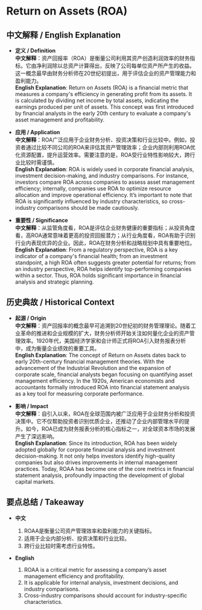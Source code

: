 # Return on Assets (ROA)

## 中文解释 / English Explanation

* **定义 / Definition**  
  **中文解释**：资产回报率（ROA）是衡量公司利用其资产创造利润效率的财务指标。它由净利润除以总资产计算得出，反映了公司每单位资产所产生的收益。这一概念最早由财务分析师在20世纪初提出，用于评估企业的资产管理能力和盈利能力。  
  **English Explanation**: Return on Assets (ROA) is a financial metric that measures a company's efficiency in generating profit from its assets. It is calculated by dividing net income by total assets, indicating the earnings produced per unit of assets. This concept was first introduced by financial analysts in the early 20th century to evaluate a company's asset management and profitability.

* **应用 / Application**  
  **中文解释**：ROA广泛应用于企业财务分析、投资决策和行业比较中。例如，投资者通过比较不同公司的ROA来评估其资产管理效率；企业内部则利用ROA优化资源配置，提升运营效率。需要注意的是，ROA受行业特性影响较大，跨行业比较时需谨慎。  
  **English Explanation**: ROA is widely used in corporate financial analysis, investment decision-making, and industry comparisons. For instance, investors compare ROA across companies to assess asset management efficiency; internally, companies use ROA to optimize resource allocation and improve operational efficiency. It’s important to note that ROA is significantly influenced by industry characteristics, so cross-industry comparisons should be made cautiously.

* **重要性 / Significance**  
  **中文解释**：从监管角度看，ROA是评估企业财务健康的重要指标；从投资角度看，高ROA通常意味着更高的投资回报潜力；从行业角度看，ROA有助于识别行业内表现优异的企业。因此，ROA在财务分析和战略规划中具有重要地位。  
  **English Explanation**: From a regulatory perspective, ROA is a key indicator of a company's financial health; from an investment standpoint, a high ROA often suggests greater potential for returns; from an industry perspective, ROA helps identify top-performing companies within a sector. Thus, ROA holds significant importance in financial analysis and strategic planning.

## 历史典故 / Historical Context

* **起源 / Origin**  
  **中文解释**：资产回报率的概念最早可追溯到20世纪初的财务管理理论。随着工业革命的推进和企业规模的扩大，财务分析师开始关注如何量化企业的资产管理效率。1920年代，美国经济学家和会计师正式将ROA引入财务报表分析中，成为衡量企业绩效的重要工具。  
  **English Explanation**: The concept of Return on Assets dates back to early 20th-century financial management theories. With the advancement of the Industrial Revolution and the expansion of corporate scale, financial analysts began focusing on quantifying asset management efficiency. In the 1920s, American economists and accountants formally introduced ROA into financial statement analysis as a key tool for measuring corporate performance.

* **影响 / Impact**  
  **中文解释**：自引入以来，ROA在全球范围内被广泛应用于企业财务分析和投资决策中。它不仅帮助投资者识别优质企业，还推动了企业内部管理水平的提升。如今，ROA已成为财务报表分析的核心指标之一，对全球资本市场的发展产生了深远影响。  
  **English Explanation**: Since its introduction, ROA has been widely adopted globally for corporate financial analysis and investment decision-making. It not only helps investors identify high-quality companies but also drives improvements in internal management practices. Today, ROAA has become one of the core metrics in financial statement analysis, profoundly impacting the development of global capital markets.

## 要点总结 / Takeaway

* **中文**  
  1. ROAA是衡量公司资产管理效率和盈利能力的关键指标。
  2. 适用于企业内部分析、投资决策和行业比较。
  3. 跨行业比较时需考虑行业特性。

* **English**  
  1. ROAA is a critical metric for assessing a company’s asset management efficiency and profitability.
  2. It is applicable for internal analysis, investment decisions, and industry comparisons.
  3. Cross-industry comparisons should account for industry-specific characteristics.